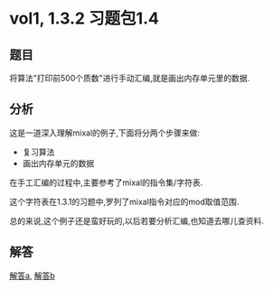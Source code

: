 # vol1, 1.3.2 习题包1.4

## 题目

将算法"打印前500个质数"进行手动汇编,就是画出内存单元里的数据.

## 分析

这是一道深入理解mixal的例子,下面将分两个步骤来做:

- 复习算法
- 画出内存单元的数据

在手工汇编的过程中,主要参考了mixal的指令集/字符表.

这个字符表在1.3.1的习题中,罗列了mixal指令对应的mod取值范围.

总的来说,这个例子还是蛮好玩的,以后若要分析汇编,也知道去哪儿查资料.

## 解答

[解答a][pic1], [解答b][pic2]

[pic1]: /exercises-set/1.4a/png
[pic2]: /exercises-set/1.4b/png
